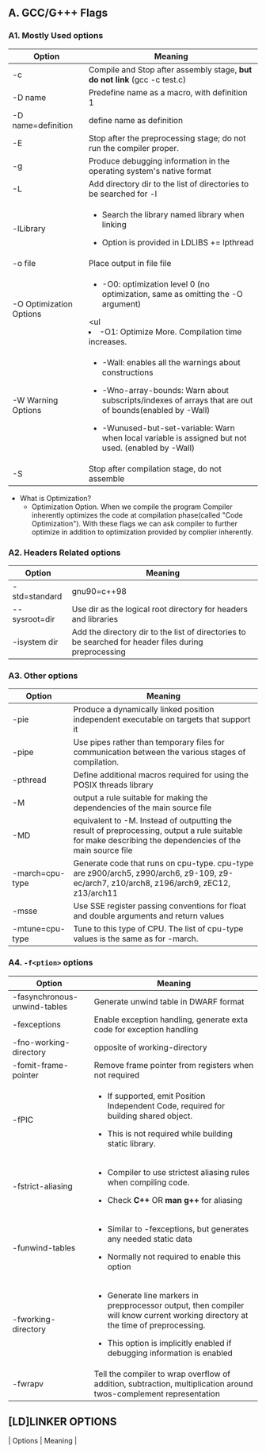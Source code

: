## A. GCC/G+++ Flags

### A1. Mostly Used options
| Option | Meaning |
| --- | --- |
| -c | Compile and Stop after assembly stage, **but do not link** (gcc -c test.c) |
| -D name | Predefine name as a macro, with definition 1 |
| -D name=definition | define name as definition |
| -E | Stop after the preprocessing stage; do not run the compiler proper.|
| -g | Produce debugging information in the operating system's native format |
| -L<dir> | Add directory dir to the list of directories to be searched for -l |
| -lLibrary | <ul><li>Search the library named library when linking</li></ul> <ul><li>Option is provided in LDLIBS += lpthread</li></ul> ||
| -o file | Place output in file file |
| -O Optimization Options | <ul><li>-O0: optimization level 0 (no optimization, same as omitting the -O argument)</li></ul> <ul<li>-O1: Optimize More. Compilation time increases.</li></ul> |
| -W Warning Options | <ul><li>-Wall: enables all the warnings about constructions</li></ul> <ul><li>-Wno-array-bounds: Warn about subscripts/indexes of arrays that are out of bounds(enabled by -Wall)</li></ul> <ul><li>-Wunused-but-set-variable: Warn when local variable is assigned but not used. (enabled by -Wall)</li></ul>|
| -S | Stop after compilation stage, do not assemble |

- What is Optimization?
  - Optimization Option. When we compile the program Compiler inherently optimizes the code at compilation phase(called "Code Optimization"). With these flags we can ask compiler to further optimize in addition to optimization provided by complier inherently.

### A2. Headers Related options
| Option | Meaning |
| --- | --- |
| -std=standard | gnu90=c++98 |
| --sysroot=dir | Use dir as the logical root directory for headers and libraries |
| -isystem dir | Add the directory dir to the list of directories to be searched for header files during preprocessing |

### A3. Other options
| Option | Meaning |
| --- | --- |
| -pie | Produce a dynamically linked position independent executable on targets that support it |
| -pipe | Use pipes rather than temporary files for communication between the various stages of compilation. |
| -pthread | Define additional macros required for using the POSIX threads library |
| -M | output a rule suitable for making the dependencies of the main source file |
| -MD | equivalent to -M. Instead of outputting the result of preprocessing, output a rule suitable for make describing the dependencies of the main source file |
| -march=cpu-type | Generate code that runs on cpu-type.  cpu-type are z900/arch5, z990/arch6, z9-109, z9-ec/arch7, z10/arch8, z196/arch9, zEC12, z13/arch11 |
| -msse | Use SSE register passing conventions for float and double arguments and return values |
| -mtune=cpu-type | Tune to this type of CPU. The list of cpu-type values is the same as for -march. |

### A4. `-f<ption>` options
| Option | Meaning |
| --- | --- |
| -fasynchronous-unwind-tables | Generate unwind table in DWARF format |
| -fexceptions | Enable exception handling, generate exta code for exception handling |
| -fno-working-directory | opposite of working-directory |
| -fomit-frame-pointer | Remove frame pointer from registers when not required |
| -fPIC | <ul><li>If supported, emit Position Independent Code, required for building shared object.</li></ul> <ul><li>This is not required while building static library.</li></ul>|
| -fstrict-aliasing | <ul><li>Compiler to use strictest aliasing rules when compiling code.</li></ul> <ul><li>Check **C++** OR **man g++** for aliasing</li></ul> |
| -funwind-tables | <ul><li>Similar to -fexceptions, but  generates any needed static data</li></ul> <ul><li>Normally not required to enable this option</li></ul> |
| -fworking-directory | <ul><li>Generate line markers in prepprocessor output, then compiler will know current working directory at the time of preprocessing.</li></ul> <ul><li>This option is implicitly enabled if debugging information is enabled</li></ul> |
| -fwrapv | Tell the compiler to wrap overflow of addition, subtraction, multiplication around twos-complement representation |

## [LD]LINKER OPTIONS

| Options | Meaning |


